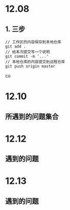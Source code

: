 # 12.08

## 1. 三步

```
// 工作区的内容保存到本地仓库
git add .
// 给本次提交写一个说明
git commit -m '...'
// 本地仓库的内容提交到远程仓库
git push origin master
```
co
# 12.10
## 所遇到的问题集合
<!-- 
1、写导航栏的时候字体之间相隔的距离不知道怎么设置
解决：给它父级下面的a标签加margin-right/margin-left
2、写淘宝广告图的时候，结构规划没有想清楚，结构嵌套没有思路，网页结构划分不够了解
解决：
3、图片里面包含的内容文字，不知道怎么设置上去
解决：用了position:absolute ,绝对定位，设置了top 
4、position 定位用的很生疏，不熟悉
 -->

 # 12.12
 ## 遇到的问题
 <!-- 
 1、position定位；作用与区别
  position absolute;
  （1）、脱离原来的位置定位，不保留原来的位置定位
  （2）、是相对于最近的有定位的父级或祖父级进行定位，如果最近的父级都没有定位那就相对于文档最边框进定位。
  postion relative;
  （1）、保留原来的位置定位
  （2）、相对于自己原来的位置进行定位
  2、absolute/relative的作用区别；
  （1）、定位作用；定位一般用relative作为参照物，用absolute进行定位。
  （2）、列:如果一个元素要进行定位时，那么最好给它的父级或祖父级用postion relative;来作为标杆/参照物，而它自身则用absolute进行定位即可。
  （3）、原因：用relative作为标杆/参照物，用absolute进行定位是因为用relative它可保留自己原来的位置进行定位，而absolute定位是因为它是相对于自己最近的定位/父级去进行定位，如果没有最近的定位，则会脱离原来的位置进行定位，那么这样就会对后面的元素内容会产生影响。
 
  -->
  
  # 12.13
  ## 遇到的问题
  <!-- 
  1、老问题，写页面格式/排版的什么还是有点乱
  2、淘宝搜索框里面的字没调进去
  3、写的比较慢
  
  
  
  
  
  
  
  
  
  
  
   -->